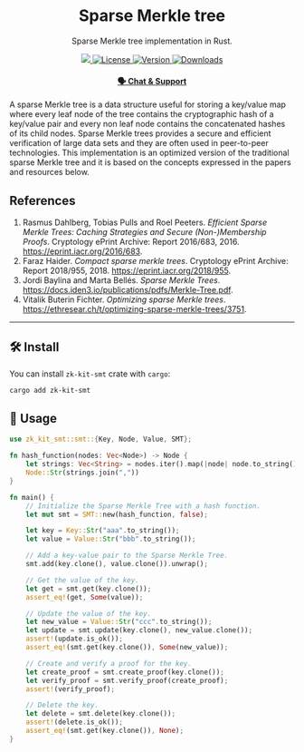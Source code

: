 <p align="center">
    <h1 align="center">
        Sparse Merkle tree
    </h1>
    <p align="center">Sparse Merkle tree implementation in Rust.</p>
</p>

<p align="center">
    <a href="https://github.com/privacy-scaling-explorations/zk-kit">
        <img src="https://img.shields.io/badge/project-zk--kit-blue.svg?style=flat-square">
    </a>
    <a href="https://github.com/privacy-scaling-explorations/zk-kit.rust/tree/main/packages/smt/LICENSE">
        <img alt="License" src="https://img.shields.io/crates/l/zk-kit-smt?style=flat-square">
    </a>
    <a href="https://crates.io/crates/zk-kit-smt">
        <img alt="Version" src="https://img.shields.io/crates/v/zk-kit-smt?style=flat-square" />
    </a>
    <a href="https://crates.io/crates/zk-kit-smt">
        <img alt="Downloads" src="https://img.shields.io/crates/d/zk-kit-smt?style=flat-square" />
    </a>
</p>

<div align="center">
    <h4>
        <a href="https://appliedzkp.org/discord">
            🗣️ Chat &amp; Support
        </a>
    </h4>
</div>

A sparse Merkle tree is a data structure useful for storing a key/value map where every leaf node of the tree contains the cryptographic hash of a key/value pair and every non leaf node contains the concatenated hashes of its child nodes. Sparse Merkle trees provides a secure and efficient verification of large data sets and they are often used in peer-to-peer technologies. This implementation is an optimized version of the traditional sparse Merkle tree and it is based on the concepts expressed in the papers and resources below.

## References

1. Rasmus Dahlberg, Tobias Pulls and Roel Peeters. _Efficient Sparse Merkle Trees: Caching Strategies and Secure (Non-)Membership Proofs_. Cryptology ePrint Archive: Report 2016/683, 2016. https://eprint.iacr.org/2016/683.
2. Faraz Haider. _Compact sparse merkle trees_. Cryptology ePrint Archive: Report 2018/955, 2018. https://eprint.iacr.org/2018/955.
3. Jordi Baylina and Marta Bellés. _Sparse Merkle Trees_. https://docs.iden3.io/publications/pdfs/Merkle-Tree.pdf.
4. Vitalik Buterin Fichter. _Optimizing sparse Merkle trees_. https://ethresear.ch/t/optimizing-sparse-merkle-trees/3751.

---

## 🛠 Install

You can install `zk-kit-smt` crate with `cargo`:

```bash
cargo add zk-kit-smt
```

## 📜 Usage

```rust
use zk_kit_smt::smt::{Key, Node, Value, SMT};

fn hash_function(nodes: Vec<Node>) -> Node {
    let strings: Vec<String> = nodes.iter().map(|node| node.to_string()).collect();
    Node::Str(strings.join(","))
}

fn main() {
    // Initialize the Sparse Merkle Tree with a hash function.
    let mut smt = SMT::new(hash_function, false);

    let key = Key::Str("aaa".to_string());
    let value = Value::Str("bbb".to_string());

    // Add a key-value pair to the Sparse Merkle Tree.
    smt.add(key.clone(), value.clone()).unwrap();

    // Get the value of the key.
    let get = smt.get(key.clone());
    assert_eq!(get, Some(value));

    // Update the value of the key.
    let new_value = Value::Str("ccc".to_string());
    let update = smt.update(key.clone(), new_value.clone());
    assert!(update.is_ok());
    assert_eq!(smt.get(key.clone()), Some(new_value));

    // Create and verify a proof for the key.
    let create_proof = smt.create_proof(key.clone());
    let verify_proof = smt.verify_proof(create_proof);
    assert!(verify_proof);

    // Delete the key.
    let delete = smt.delete(key.clone());
    assert!(delete.is_ok());
    assert_eq!(smt.get(key.clone()), None);
}
```
